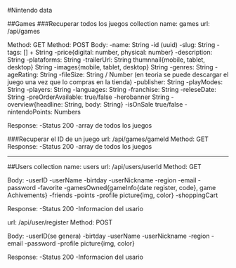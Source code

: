 #Nintendo data

##Games
###Recuperar todos los juegos
collection name: games
url: /api/games

Method: GET
Method: POST
Body:
-name: String
-id (uuid)
-slug: String
-tags: [] + String
-price{digital: number, physical: number}
-description: String
-plataforms: String
-trailerUrl: String
thumnnail{mobile, tablet, desktop} String
-images{mobile, tablet, desktop} String
-genres: String
-ageRating: String
-fileSize: String / Number (en teoria se puede descargar el juego una vez que lo compras en la tienda)
-publisher: String
-playModes: String
-players: String
-languages: String
-franchise: String
-releseDate: String
-preOrderAvailable: true/false
-herobanner String
-overview{headline: String, body: String}
-isOnSale true/false
-nintendoPoints: Numbers

Response:
-Status 200
-array de todos los juegos

###Recuperar el ID de un juego
url: /api/games/gameId
Method: GET
Response:
-Status 200
-array de todos los juegos

---

##Users
collection name: users
url: /api/users/userId
Method: GET

Body:
-userID
-userName
-birtday
-userNickname
-region
-email
-password
-favorite
-gamesOwned{gameInfo{date register, code}, game Achivements}
-friends
-points
-profile picture{img, color}
-shoppingCart

Response:
-Status 200
-Informacion del usario

url: /api/user/register
Method: POST

Body:
-userID(se genera)
-birtday
-userName
-userNickname
-region
-email
-password
-profile picture{img, color}

Response:
-Status 200
-Informacion del usario
